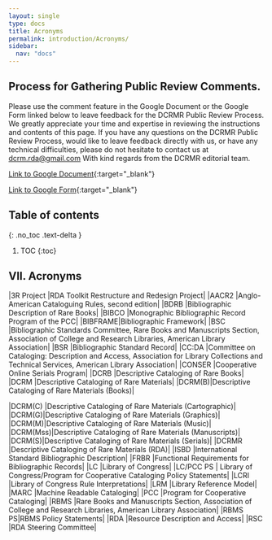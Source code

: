 ```yaml
---
layout: single
type: docs
title: Acronyms
permalink: introduction/Acronyms/
sidebar:
  nav: "docs"
---
```


## Process for Gathering Public Review Comments.
Please use the comment feature in the Google Document or the Google Form linked below to leave feedback for the DCRMR Public Review Process.  We greatly appreciate your time and expertise in reviewing the instructions and contents of this page.  If you have any questions on the DCRMR Public Review Process, would like to leave feedback directly with us, or have any technical difficulties, please do not hesitate to contact us at dcrm.rda@gmail.com  With kind regards from the DCRMR editorial team.

[Link to Google Document](https://docs.google.com/document/d/1yJoCpn-OjJp4vAq7l9b6uI270YKHFoBTHVjXrDA02ew/edit){:target="_blank"}

[Link to Google Form](https://docs.google.com/forms/d/e/1FAIpQLSdNtJkbY1mngdTcvCoB7zZcpaIuuKHvlbyiidP-QunDy14VcQ/viewform){:target="_blank"}

## Table of contents
{: .no_toc .text-delta }

1. TOC
{:toc}

## VII. Acronyms

|3R Project	|RDA Toolkit Restructure and Redesign Project|
|AACR2 	|Anglo-American Cataloguing Rules, second edition|
|BDRB	|Bibliographic Description of Rare Books|
|BIBCO	|Monographic Bibliographic Record Program of the PCC|
|BIBFRAME|Bibliographic Framework|
|BSC	|Bibliographic Standards Committee, Rare Books and Manuscripts Section, Association of College and Research Libraries, American Library Association|
|BSR	|Bibliographic Standard Record|
|CC:DA	|Committee on Cataloging: Description and Access, Association for Library Collections and Technical Services, American Library Association|
|CONSER	|Cooperative Online Serials Program|
|DCRB	|Descriptive Cataloging of Rare Books|
|DCRM	|Descriptive Cataloging of Rare Materials|
|DCRM(B)|Descriptive Cataloging of Rare Materials (Books)|

|DCRM(C) |Descriptive Cataloging of Rare Materials (Cartographic)|
|DCRM(G)|Descriptive Cataloging of Rare Materials (Graphics)|
|DCRM(M)|Descriptive Cataloging of Rare Materials (Music)|
|DCRM(Mss)|Descriptive Cataloging of Rare Materials (Manuscripts)|
|DCRM(S)|Descriptive Cataloging of Rare Materials (Serials)|
|DCRMR	|Descriptive Cataloging of Rare Materials (RDA)|
|ISBD	|International Standard Bibliographic Description|
|FRBR	|Functional Requirements for Bibliographic Records|
|LC	|Library of Congress|
|LC/PCC PS |	Library of Congress/Program for Cooperative Cataloging Policy Statements|
|LCRI	|Library of Congress Rule Interpretations|
|LRM	|Library Reference Model|
|MARC	|Machine Readable Cataloging|
|PCC	|Program for Cooperative Cataloging|
|RBMS	|Rare Books and Manuscripts Section, Association of College and Research Libraries, American Library Association|
|RBMS PS|RBMS Policy Statements|
|RDA	|Resource Description and Access| 
|RSC    |RDA Steering Committee|